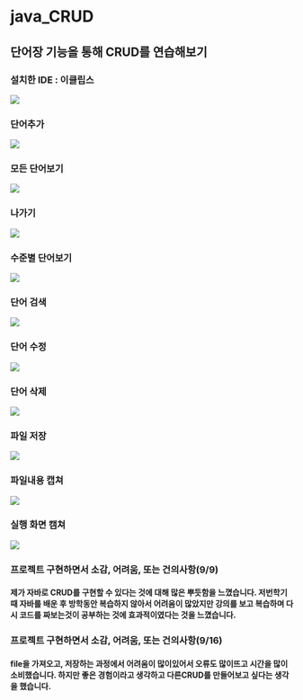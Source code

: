 # java_CRUD 

## 단어장 기능을 통해 CRUD를 연습해보기

### 설치한 IDE : 이클립스
<img src='https://github.com/kingjh0404/java_CRUD/blob/master/screenshots/IDE.png?raw=true'>

### 단어추가
<img src='https://github.com/kingjh0404/java_CRUD/blob/master/screenshots/4.png?raw=true'> 

### 모든 단어보기
<img src='https://github.com/kingjh0404/java_CRUD/blob/master/screenshots/1.png?raw=true'> 

### 나가기
<img src='https://github.com/kingjh0404/java_CRUD/blob/master/screenshots/0.png?raw=true'> 

### 수준별 단어보기
<img src='https://github.com/kingjh0404/java_CRUD/blob/master/screenshots/2.png?raw=true'>

### 단어 검색
<img src='https://github.com/kingjh0404/java_CRUD/blob/master/screenshots/3.png?raw=true'>

### 단어 수정
<img src='https://github.com/kingjh0404/java_CRUD/blob/master/screenshots/5.png?raw=true'>

### 단어 삭제
<img src='https://github.com/kingjh0404/java_CRUD/blob/master/screenshots/6.png?raw=true'>

### 파일 저장
<img src='https://github.com/kingjh0404/java_CRUD/blob/master/screenshots/7.png?raw=true'>

### 파일내용 캡쳐
<img src='https://github.com/kingjh0404/java_CRUD/blob/master/screenshots/file.png?raw=true'>

### 실행 화면 캠쳐
<img src='https://github.com/kingjh0404/java_CRUD/blob/master/screenshots/run.png?raw=true'>

### 프로젝트 구현하면서 소감, 어려움, 또는 건의사항(9/9)
#### 제가 자바로 CRUD를 구현할 수 있다는 것에 대해 많은 뿌듯함을 느꼈습니다. 저번학기때 자바를 배운 후 방학동안 복습하지 않아서 어려움이 많았지만 강의를 보고 복습하며 다시 코드를 짜보는것이 공부하는 것에 효과적이였다는 것을 느꼈습니다.

### 프로젝트 구현하면서 소감, 어려움, 또는 건의사항(9/16)
####  file을 가져오고, 저장하는 과정에서 어려움이 많이있어서 오류도 많이뜨고 시간을 많이 소비했습니다. 하지만 좋은 경험이라고 생각하고 다른CRUD를 만들어보고 싶다는 생각을 했습니다. 
